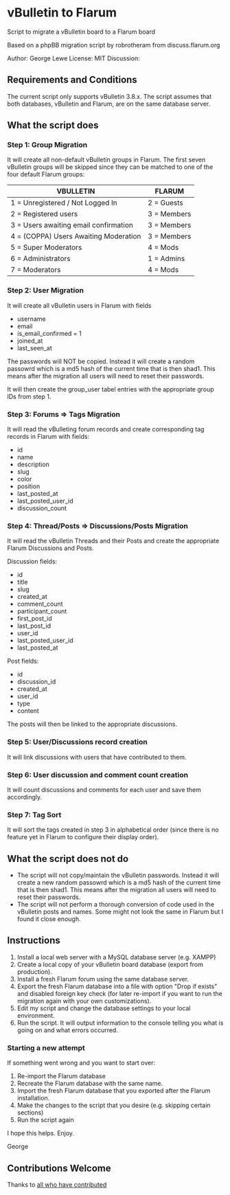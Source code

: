 # vBulletin to Flarum
Script to migrate a vBulletin board to a Flarum board

Based on a phpBB migration script by robrotheram from discuss.flarum.org

Author:     George Lewe
License:    MIT
Discussion:

## Requirements and Conditions
The current script only supports vBulletin 3.8.x.
The script assumes that both databases, vBulletin and Flarum, are on the same database server.

## What the script does
### Step 1: Group Migration
It will create all non-default vBulletin groups in Flarum. The first seven vBulletin groups will be skipped since they can be matched to one of the four default Flarum groups:

| VBULLETIN                              | FLARUM      |
| -------------------------------------- |-------------|
| 1 = Unregistered / Not Logged In       | 2 = Guests  |
| 2 = Registered users                   | 3 = Members |
| 3 = Users awaiting email confirmation  | 3 = Members |
| 4 = (COPPA) Users Awaiting Moderation  | 3 = Members |
| 5 = Super Moderators                   | 4 = Mods    |
| 6 = Administrators                     | 1 = Admins  |
| 7 = Moderators                         | 4 = Mods    |

### Step 2: User Migration
It will create all vBulletin users in Flarum with fields
* username
* email
* is_email_confirmed = 1
* joined_at
* last_seen_at

The passwords will NOT be copied. Instead it will create a random passowrd which is a md5 hash of the current time that is then shad1. This means after the migration all users will need to reset their passwords.

It will then create the group_user tabel entries with the appropriate group IDs from step 1.

### Step 3: Forums => Tags Migration
It will read the vBulleting forum records and create corresponding tag records in Flarum with fields:
* id
* name
* description
* slug
* color
* position
* last_posted_at
* last_posted_user_id
* discussion_count

### Step 4: Thread/Posts => Discussions/Posts Migration
It will read the vBulletin Threads and their Posts and create the appropriate Flarum Discussions and Posts.

Discussion fields:
* id
* title
* slug
* created_at
* comment_count
* participant_count
* first_post_id
* last_post_id
* user_id
* last_posted_user_id
* last_posted_at

Post fields:
* id
* discussion_id
* created_at
* user_id
* type
* content

The posts will then be linked to the appropriate discussions.

### Step 5: User/Discussions record creation
It will link discussions with users that have contributed to them.

### Step 6: User discussion and comment count creation
It will count discussions and comments for each user and save them accordingly.

### Step 7: Tag Sort
It will sort the tags created in step 3 in alphabetical order (since there is no feature yet in Flarum to configure their display order).

## What the script does not do
* The script will not copy/maintain the vBulletin passwords. Instead it will create a new random passowrd which is a md5 hash of the current time that is then shad1. This means after the migration all users will need to reset their passwords.
* The script will not perform a thorough conversion of code used in the vBulletin posts and names. Some might not look the same in Flarum but I found it close enough.

## Instructions

1. Install a local web server with a MySQL database server (e.g. XAMPP)
2. Create a local copy of your vBulletin board database (export from production).
3. Install a fresh Flarum forum using the same database server.
4. Export the fresh Flarum database into a file with option "Drop if exists" and disabled foreign key check (for later re-import if you want to run the migration again with your own customizations).
5. Edit my script and change the database settings to your local environment.
6. Run the script. It will output information to the console telling you what is going on and what errors occurred.

### Starting a new attempt
If something went wrong and you want to start over:
1. Re-import the Flarum database
2. Recreate the Flarum database with the same name.
3. Import the fresh Flarum database that you exported after the Flarum installation.
4. Make the changes to the script that you desire (e.g. skipping certain sections)
4. Run the script again

I hope this helps.
Enjoy.

George

## Contributions Welcome
Thanks to [all who have contributed](https://github.com/glewe/vbulletin_to_flarum/graphs/contributors)
